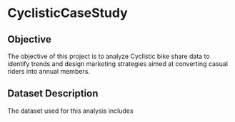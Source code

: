 # CyclisticCaseStudy

## Objective
The objective of this project is to analyze Cyclistic bike share data to identify trends and design marketing strategies aimed at converting casual riders into annual members.

## Dataset Description
The dataset used for this analysis includes 
